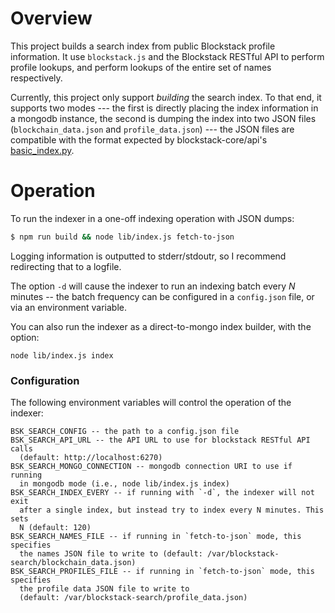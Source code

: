 # Overview

This project builds a search index from public Blockstack profile
information. It use `blockstack.js` and the Blockstack RESTful
API to perform profile lookups, and perform lookups of the entire
set of names respectively.

Currently, this project only support _building_ the search index. To
that end, it supports two modes --- the first is directly placing the
index information in a mongodb instance, the second is dumping the
index into two JSON files (`blockchain_data.json` and
`profile_data.json`) --- the JSON files are compatible with the format
expected by blockstack-core/api's [basic_index.py](https://github.com/blockstack/blockstack-core/blob/master/api/search/basic_index.py).

# Operation

To run the indexer in a one-off indexing operation with JSON dumps:

```bash
$ npm run build && node lib/index.js fetch-to-json
```

Logging information is outputted to stderr/stdoutr, so I recommend
redirecting that to a logfile.

The option `-d` will cause the indexer to run an indexing batch every
_N_ minutes -- the batch frequency can be configured in a
`config.json` file, or via an environment variable.

You can also run the indexer as a direct-to-mongo index builder, with the
option:
```
node lib/index.js index
```

### Configuration

The following environment variables will control the operation of
the indexer:

```
BSK_SEARCH_CONFIG -- the path to a config.json file
BSK_SEARCH_API_URL -- the API URL to use for blockstack RESTful API calls
  (default: http://localhost:6270)
BSK_SEARCH_MONGO_CONNECTION -- mongodb connection URI to use if running
  in mongodb mode (i.e., node lib/index.js index)
BSK_SEARCH_INDEX_EVERY -- if running with `-d`, the indexer will not exit
  after a single index, but instead try to index every N minutes. This sets
  N (default: 120)
BSK_SEARCH_NAMES_FILE -- if running in `fetch-to-json` mode, this specifies
  the names JSON file to write to (default: /var/blockstack-search/blockchain_data.json)
BSK_SEARCH_PROFILES_FILE -- if running in `fetch-to-json` mode, this specifies
  the profile data JSON file to write to
  (default: /var/blockstack-search/profile_data.json)
```
